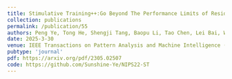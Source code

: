 ```yaml
---
title: Stimulative Training++:Go Beyond The Performance Limits of Residual Networks
collection: publications
permalink: /publication/55
authors: Peng Ye, Tong He, Shengji Tang, Baopu Li, Tao Chen, Lei Bai, Wanli Ouyang
date: 2025-3-30
venue: IEEE Transactions on Pattern Analysis and Machine Intelligence (T-PAMI)
pubtype: 'journal'
pdf: https://arxiv.org/pdf/2305.02507
code: https://github.com/Sunshine-Ye/NIPS22-ST
---
```


<!-- paperurl: 'http://academicpages.github.io/files/paper1.pdf'
citation: 'Your Name, You. (2009). &quot;Paper Title Number 1.&quot; <i>Journal 1</i>. 1(1).' -->
<!-- [Download paper here](http://academicpages.github.io/files/paper1.pdf) -->
